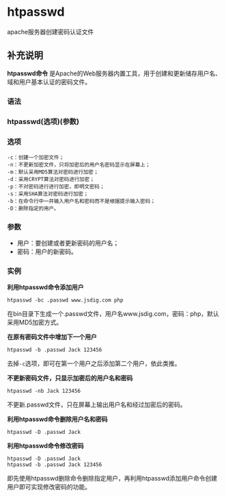 htpasswd
===

apache服务器创建密码认证文件

## 补充说明

**htpasswd命令** 是Apache的Web服务器内置工具，用于创建和更新储存用户名、域和用户基本认证的密码文件。

###  语法

###  htpasswd(选项)(参数)

###  选项

```shell
-c：创建一个加密文件；
-n：不更新加密文件，只将加密后的用户名密码显示在屏幕上；
-m：默认采用MD5算法对密码进行加密；
-d：采用CRYPT算法对密码进行加密；
-p：不对密码进行进行加密，即明文密码；
-s：采用SHA算法对密码进行加密；
-b：在命令行中一并输入用户名和密码而不是根据提示输入密码；
-D：删除指定的用户。
```

###  参数

*   用户：要创建或者更新密码的用户名；
*   密码：用户的新密码。

###  实例

 **利用htpasswd命令添加用户** 

```shell
htpasswd -bc .passwd www.jsdig.com php
```

在bin目录下生成一个.passwd文件，用户名www.jsdig.com，密码：php，默认采用MD5加密方式。

 **在原有密码文件中增加下一个用户** 

```shell
htpasswd -b .passwd Jack 123456
```

去掉`-c`选项，即可在第一个用户之后添加第二个用户，依此类推。

 **不更新密码文件，只显示加密后的用户名和密码** 

```shell
htpasswd -nb Jack 123456
```

不更新.passwd文件，只在屏幕上输出用户名和经过加密后的密码。

 **利用htpasswd命令删除用户名和密码** 

```shell
htpasswd -D .passwd Jack
```

 **利用htpasswd命令修改密码** 

```shell
htpasswd -D .passwd Jack
htpasswd -b .passwd Jack 123456
```

即先使用htpasswd删除命令删除指定用户，再利用htpasswd添加用户命令创建用户即可实现修改密码的功能。


<!-- Linux命令行搜索引擎：https://jaywcjlove.github.io/linux-command/ -->